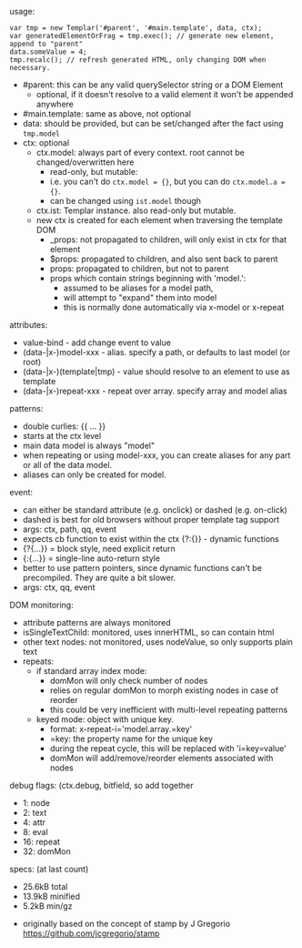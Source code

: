 usage:
```
var tmp = new Templar('#parent', '#main.template', data, ctx);
var generatedElementOrFrag = tmp.exec(); // generate new element, append to "parent"
data.someValue = 4;
tmp.recalc(); // refresh generated HTML, only changing DOM when necessary.
```
* #parent: this can be any valid querySelector string or a DOM Element
  * optional, if it doesn't resolve to a valid element it won't be appended anywhere
* #main.template: same as above, not optional
* data: should be provided, but can be set/changed after the fact using `tmp.model`
* ctx: optional
  * ctx.model: always part of every context. root cannot be changed/overwritten here
    * read-only, but mutable: 
    * i.e. you can't do `ctx.model = {}`, but you can do `ctx.model.a = {}`.
    * can be changed using `ist.model` though
  * ctx.ist: Templar instance. also read-only but mutable.
  * new ctx is created for each element when traversing the template DOM
    * _props: not propagated to children, will only exist in ctx for that element
    * $props: propagated to children, and also sent back to parent
    * props: propagated to children, but not to parent
    * props which contain strings beginning with 'model.':
      * assumed to be aliases for a model path, 
      * will attempt to "expand" them into model
      * this is normally done automatically via x-model or x-repeat

attributes:
* value-bind - add change event to value
* (data-|x-)model-xxx - alias. specify a path, or defaults to last model (or root)
* (data-|x-)(template|tmp) - value should resolve to an element to use as template
* (data-|x-)repeat-xxx - repeat over array. specify array and model alias

patterns:
* double curlies: {{ ... }}
* starts at the ctx level
* main data model is always "model"
* when repeating or using model-xxx, you can create aliases for any part or all of the data model.
* aliases can only be created for model.

event:
* can either be standard attribute (e.g. onclick) or dashed (e.g. on-click)
* dashed is best for old browsers without proper template tag support
* args: ctx, path, qq, event
* expects cb function to exist within the ctx
{?:{}} - dynamic functions
* {?{...}} = block style, need explicit return
* {:{...}} = single-line auto-return style
* better to use pattern pointers, since dynamic functions can't be precompiled. They are quite a bit slower.
* args: ctx, qq, event

DOM monitoring:
* attribute patterns are always monitored
* isSingleTextChild: monitored, uses innerHTML, so can contain html
* other text nodes: not monitored, uses nodeValue, so only supports plain text
* repeats:
  * if standard array index mode:
    * domMon will only check number of nodes
    * relies on regular domMon to morph existing nodes in case of reorder
    * this could be very inefficient with multi-level repeating patterns
  * keyed mode: object with unique key. 
    * format: x-repeat-i='model.array.=key'
    * =key: the property name for the unique key
    * during the repeat cycle, this will be replaced with 'i=key=value'
    * domMon will add/remove/reorder elements associated with nodes


debug flags: (ctx.debug, bitfield, so add together
* 1: node
* 2: text
* 4: attr
* 8: eval
* 16: repeat
* 32: domMon



specs: (at last count)
* 25.6kB total
* 13.9kB minified
* 5.2kB min/gz

- originally based on the concept of stamp by J Gregorio https://github.com/jcgregorio/stamp